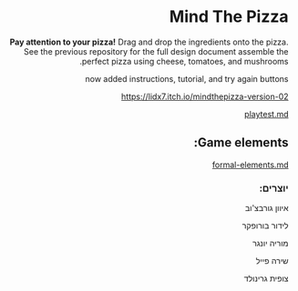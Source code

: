 <div dir='rtl' lang='he'>

# Mind The Pizza

**Pay attention to your pizza!**
Drag and drop the ingredients onto the pizza.
See the previous repository for the full design document 
assemble the perfect pizza using cheese, tomatoes, and mushrooms.

now added instructions, tutorial, and try again buttons

https://lidx7.itch.io/mindthepizza-version-02

[playtest.md
](https://github.com/Gamedev-Projects-2025/mindThePizza/blob/main/playtest.md)


## Game elements:
[formal-elements.md
](https://github.com/Gamedev-Projects-2025/mindThePizza/blob/main/formal-elements.md)
### יוצרים:
איוון גורבצ'וב  

לידור בורופקר  

מוריה יונגר  

שירה פייל  

צופית גרינולד  

</div>
